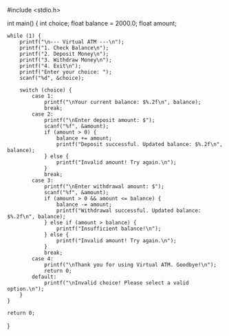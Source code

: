 #include <stdio.h>

int main() {
    int choice;
    float balance = 2000.0; 
    float amount;

    while (1) {
        printf("\n--- Virtual ATM ---\n");
        printf("1. Check Balance\n");
        printf("2. Deposit Money\n");
        printf("3. Withdraw Money\n");
        printf("4. Exit\n");
        printf("Enter your choice: ");
        scanf("%d", &choice);

        switch (choice) {
            case 1:
                printf("\nYour current balance: $%.2f\n", balance);
                break;
            case 2:
                printf("\nEnter deposit amount: $");
                scanf("%f", &amount);
                if (amount > 0) {
                    balance += amount;
                    printf("Deposit successful. Updated balance: $%.2f\n", balance);
                } else {
                    printf("Invalid amount! Try again.\n");
                }
                break;
            case 3:
                printf("\nEnter withdrawal amount: $");
                scanf("%f", &amount);
                if (amount > 0 && amount <= balance) {
                    balance -= amount;
                    printf("Withdrawal successful. Updated balance: $%.2f\n", balance);
                } else if (amount > balance) {
                    printf("Insufficient balance!\n");
                } else {
                    printf("Invalid amount! Try again.\n");
                }
                break;
            case 4:
                printf("\nThank you for using Virtual ATM. Goodbye!\n");
                return 0;
            default:
                printf("\nInvalid choice! Please select a valid option.\n");
        }
    }

    return 0;
}
